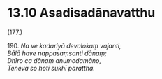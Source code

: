 # 13.10 Asadisadānavatthu

(177.)

190\. _Na ve kadariyā devalokaṃ vajanti,_  
_Bālā have nappasaṃsanti dānaṃ;_  
_Dhīro ca dānaṃ anumodamāno,_  
_Teneva so hoti sukhī parattha._
